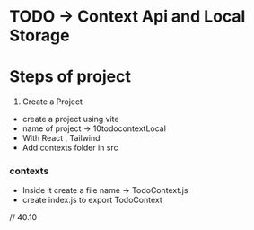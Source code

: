 # TODO -> Context Api and Local Storage
# Steps of project
1. Create a Project
- create a project using vite
- name of project -> 10todocontextLocal
- With React , Tailwind
- Add contexts folder in src
### contexts
- Inside it create a file name -> TodoContext.js
- create index.js to export TodoContext

// 40.10